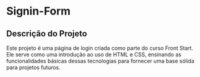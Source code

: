 # Signin-Form

## Descrição do Projeto

Este projeto é uma página de login criada como parte do curso Front Start. Ele serve como uma introdução ao uso de HTML e CSS, ensinando as funcionalidades básicas dessas tecnologias para fornecer uma base sólida para projetos futuros.
